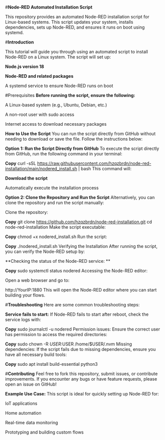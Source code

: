 #**Node-RED Automated Installation Script**

This repository provides an automated Node-RED installation script for Linux-based systems. This script updates your system, installs dependencies, sets up Node-RED, and ensures it runs on boot using systemd.

#**Introduction**

This tutorial will guide you through using an automated script to install Node-RED on a Linux system. The script will set up:

**Node.js version 18**

**Node-RED and related packages**

A systemd service to ensure Node-RED runs on boot

#Prerequisites
**Before running the script, ensure the following:**

A Linux-based system (e.g., Ubuntu, Debian, etc.)

A non-root user with sudo access

Internet access to download necessary packages

**How to Use the Script**
You can run the script directly from GitHub without needing to download or save the file. Follow the instructions below:

****Option 1**: Run the Script Directly from GitHub**
To execute the script directly from GitHub, run the following command in your terminal:


**Copy**
curl -sSL https://raw.githubusercontent.com/hzqzbrdn/node-red-installation/main/nodered_install.sh | bash
This command will:

**Download the script**

Automatically execute the installation process

**Option 2: Clone the Repository and Run the Script**
Alternatively, you can clone the repository and run the script manually:

Clone the repository:

**Copy**
git clone https://github.com/hzqzbrdn/node-red-installation.git
cd node-red-installation
Make the script executable:


**Copy**
chmod +x nodered_install.sh
Run the script:


**Copy**
./nodered_install.sh
Verifying the Installation
After running the script, you can verify the Node-RED setup by:

**Checking the status of the Node-RED service:
**

**Copy**
sudo systemctl status nodered
Accessing the Node-RED editor:

Open a web browser and go to:


http://YourIP:1880
This will open the Node-RED editor where you can start building your flows.

#**Troubleshooting**
Here are some common troubleshooting steps:

**Service fails to start:**
If Node-RED fails to start after reboot, check the service logs with:


**Copy**
sudo journalctl -u nodered
Permission issues:
Ensure the correct user has permission to access the required directories:


**Copy**
sudo chown -R $USER:$USER /home/$USER/.nvm
Missing dependencies:
If the script fails due to missing dependencies, ensure you have all necessary build tools:


**Copy**
sudo apt install build-essential python3

#**Contributing**
Feel free to fork this repository, submit issues, or contribute improvements. If you encounter any bugs or have feature requests, please open an issue on GitHub!

**Example Use Case:**
This script is ideal for quickly setting up Node-RED for:

IoT applications

Home automation

Real-time data monitoring

Prototyping and building custom flows
